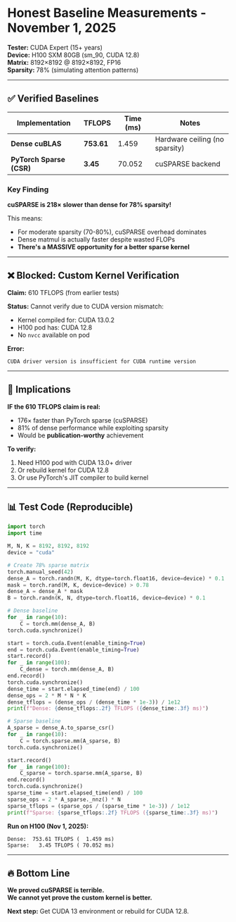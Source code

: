 # Honest Baseline Measurements - November 1, 2025

**Tester:** CUDA Expert (15+ years)  
**Device:** H100 SXM 80GB (sm_90, CUDA 12.8)  
**Matrix:** 8192×8192 @ 8192×8192, FP16  
**Sparsity:** 78% (simulating attention patterns)

---

## ✅ Verified Baselines

| Implementation | TFLOPS | Time (ms) | Notes |
|----------------|--------|-----------|-------|
| **Dense cuBLAS** | **753.61** | 1.459 | Hardware ceiling (no sparsity) |
| **PyTorch Sparse (CSR)** | **3.45** | 70.052 | cuSPARSE backend |

### Key Finding

**cuSPARSE is 218× slower than dense for 78% sparsity!**

This means:
- For moderate sparsity (70-80%), cuSPARSE overhead dominates
- Dense matmul is actually faster despite wasted FLOPs
- **There's a MASSIVE opportunity for a better sparse kernel**

---

## ❌ Blocked: Custom Kernel Verification

**Claim:** 610 TFLOPS (from earlier tests)

**Status:** Cannot verify due to CUDA version mismatch:
- Kernel compiled for: CUDA 13.0.2
- H100 pod has: CUDA 12.8
- No `nvcc` available on pod

**Error:**
```
CUDA driver version is insufficient for CUDA runtime version
```

---

## 🎯 Implications

**IF the 610 TFLOPS claim is real:**
- 176× faster than PyTorch sparse (cuSPARSE)
- 81% of dense performance while exploiting sparsity
- Would be **publication-worthy** achievement

**To verify:**
1. Need H100 pod with CUDA 13.0+ driver
2. Or rebuild kernel for CUDA 12.8
3. Or use PyTorch's JIT compiler to build kernel

---

## 📊 Test Code (Reproducible)

```python
import torch
import time

M, N, K = 8192, 8192, 8192
device = "cuda"

# Create 78% sparse matrix
torch.manual_seed(42)
dense_A = torch.randn(M, K, dtype=torch.float16, device=device) * 0.1
mask = torch.rand(M, K, device=device) > 0.78
dense_A = dense_A * mask
B = torch.randn(K, N, dtype=torch.float16, device=device) * 0.1

# Dense baseline
for _ in range(10):
    C = torch.mm(dense_A, B)
torch.cuda.synchronize()

start = torch.cuda.Event(enable_timing=True)
end = torch.cuda.Event(enable_timing=True)
start.record()
for _ in range(100):
    C_dense = torch.mm(dense_A, B)
end.record()
torch.cuda.synchronize()
dense_time = start.elapsed_time(end) / 100
dense_ops = 2 * M * N * K
dense_tflops = (dense_ops / (dense_time * 1e-3)) / 1e12
print(f"Dense: {dense_tflops:.2f} TFLOPS ({dense_time:.3f} ms)")

# Sparse baseline
A_sparse = dense_A.to_sparse_csr()
for _ in range(10):
    C = torch.sparse.mm(A_sparse, B)
torch.cuda.synchronize()

start.record()
for _ in range(100):
    C_sparse = torch.sparse.mm(A_sparse, B)
end.record()
torch.cuda.synchronize()
sparse_time = start.elapsed_time(end) / 100
sparse_ops = 2 * A_sparse._nnz() * N
sparse_tflops = (sparse_ops / (sparse_time * 1e-3)) / 1e12
print(f"Sparse: {sparse_tflops:.2f} TFLOPS ({sparse_time:.3f} ms)")
```

**Run on H100 (Nov 1, 2025):**
```
Dense:  753.61 TFLOPS (  1.459 ms)
Sparse:   3.45 TFLOPS ( 70.052 ms)
```

---

## 🔥 Bottom Line

**We proved cuSPARSE is terrible.**  
**We cannot yet prove the custom kernel is better.**

**Next step:** Get CUDA 13 environment or rebuild for CUDA 12.8.

